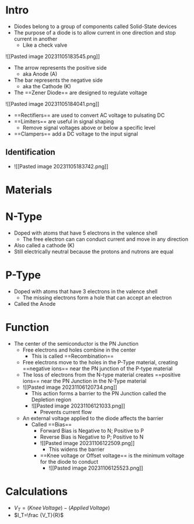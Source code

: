 # Intro

- Diodes belong to a group of components called Solid-State devices
- The purpose of a diode is to allow current in one direction and stop current in another
	- Like a check valve

![[Pasted image 20231105183545.png]] 

- The arrow represents the positive side
	- aka Anode (A)
- The bar represents the negative side
	- aka the Cathode (K)
- The ==Zener Diode== are designed to regulate voltage

![[Pasted image 20231105184041.png]] 
- ==Rectifiers== are used to convert AC voltage to pulsating DC
- ==Limiters== are useful in signal shaping
	- Remove signal voltages above or below a specific level
- ==Clampers== add a DC voltage to the input signal


## Identification

- ![[Pasted image 20231105183742.png]] 

# Materials

# N-Type

- Doped with atoms that have 5 electrons in the valence shell
	- The free electron can can conduct current and move in any direction
- Also called a cathode (K)
- Still electrically neutral because the protons and nutrons are equal

# P-Type

- Doped with atoms that have 3 electrons in the valence shell
	- The missing electrons form a hole that can accept an electron
- Called the Anode

# Function

- The center of the semiconductor is the PN Junction
	- Free electrons and holes combine in the center
		- This is called ==Recombination== 
	- Free electrons move to the holes in the P-Type material, creating ==negative ions== near the PN junction of the P-type material
	- The loss of electrons from the N-type material creates ==positive ions== near the PN Junction in the N-Type material
	- ![[Pasted image 20231106120734.png]] 
		- This action forms a barrier to the PN Junction called the Depletion region
		- ![[Pasted image 20231106121033.png]] 
			- Prevents current flow
	- An external voltage applied to the diode affects the barrier
		- Called ==Bias== 
			- Forward Bias is Negative to N; Positive to P
			- Reverse Bias is Negative to P; Positive to N
			- ![[Pasted image 20231106122509.png]] 
				- This widens the barrier
			- ==Knee voltage or Offset voltage== is the minimum voltage for the diode to conduct
				- ![[Pasted image 20231106125523.png]] 

# Calculations

- $V_T = (Knee \, Voltage)-(Applied \, Voltage)$
- $I_T=\frac {V_T}{R}$ 

